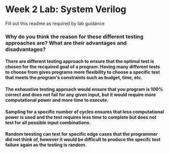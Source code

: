 # Week 2 Lab: System Verilog

Fill out this readme as required by lab guidance

### Why do you think the reason for these different testing approaches are? What are their advantages and disadvantages?

#### There are different testing approach to ensure that the optimal test is chosen for the recquired goal of a program. Having many different tests to choose from gives programs more flexibility to choose a specific test that meets the program's constraints such as budget, time, etc.

#### The exhaustive testing approach would ensure that you program is 100% correct and does not fail for any given input, but it would require more computational power and more time to execute. 

#### Sampling for a specific number of cycles ensures that less computational power is used and the test requires less time to complete but does not test for all possible input combinations.

#### Random teesting can test for specific edge cases that the programmer did not think of, however it would be difficult to produce the specifc test failure again as the testing is random. 
